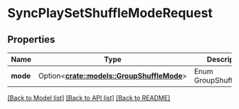 # SyncPlaySetShuffleModeRequest

## Properties

Name | Type | Description | Notes
------------ | ------------- | ------------- | -------------
**mode** | Option<[**crate::models::GroupShuffleMode**](GroupShuffleMode.md)> | Enum GroupShuffleMode. | [optional]

[[Back to Model list]](../README.md#documentation-for-models) [[Back to API list]](../README.md#documentation-for-api-endpoints) [[Back to README]](../README.md)


